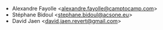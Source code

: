 - Alexandre Fayolle \<<alexandre.fayolle@camptocamp.com>\>
- Stéphane Bidoul \<<stephane.bidoul@acsone.eu>\>
- David Jaen \<<david.jaen.revert@gmail.com>\>
